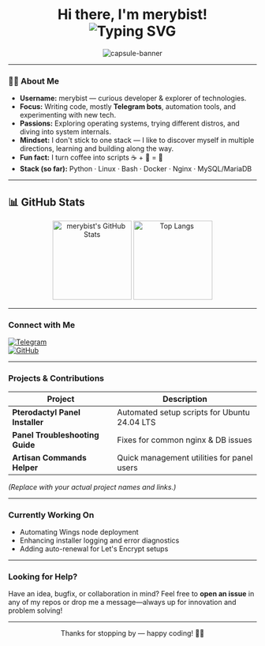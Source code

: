 <h1 align="center">
  Hi there, I'm merybist! <br>
  <img src="https://readme-typing-svg.demolab.com?size=28&duration=3000&color=00BCFF&lines=DevOps+Wizard;Pterodactyl+Panel+Fan;Always+Coding" alt="Typing SVG" />
</h1>

<p align="center">
  <img src="https://capsule-render.vercel.app/api?text=Welcome%20to%20my%20Dev%20World!&animation=fadeIn&color=gradient&height=100" alt="capsule-banner"/>
</p>

---

### 👨‍💻 About Me
- **Username:** merybist — curious developer & explorer of technologies.  
- **Focus:** Writing code, mostly **Telegram bots**, automation tools, and experimenting with new tech.  
- **Passions:** Exploring operating systems, trying different distros, and diving into system internals.  
- **Mindset:** I don't stick to one stack — I like to discover myself in multiple directions, learning and building along the way.  
- **Fun fact:** I turn coffee into scripts ☕ + 🐍 = 🚀  
- **Stack (so far):** Python · Linux · Bash · Docker · Nginx · MySQL/MariaDB  


---

## 📊 GitHub Stats

<div align="center">

  <img src="https://github-readme-stats.vercel.app/api?username=merybist&show_icons=true&theme=radical" alt="merybist's GitHub Stats" height="160" />
  <img src="https://github-readme-stats.vercel.app/api/top-langs/?username=merybist&layout=compact&theme=radical" alt="Top Langs" height="160" />

</div>


---

###  Connect with Me
[![Telegram](https://img.shields.io/badge/-Telegram-0088cc?logo=telegram&logoColor=white)](https://t.me/merybist)  
[![GitHub](https://img.shields.io/badge/-GitHub-181717?logo=github&logoColor=white)](https://github.com/merybist)  

---

###  Projects & Contributions
| Project | Description |
|--------|-------------|
| **Pterodactyl Panel Installer** | Automated setup scripts for Ubuntu 24.04 LTS |
| **Panel Troubleshooting Guide** | Fixes for common nginx & DB issues |
| **Artisan Commands Helper** | Quick management utilities for panel users |

*(Replace with your actual project names and links.)*

---

###  Currently Working On
- Automating Wings node deployment
- Enhancing installer logging and error diagnostics
- Adding auto-renewal for Let's Encrypt setups

---

###  Looking for Help?
Have an idea, bugfix, or collaboration in mind? Feel free to **open an issue** in any of my repos or drop me a message—always up for innovation and problem solving!

---

<p align="center">
  Thanks for stopping by — happy coding! 🐱‍💻
</p>
